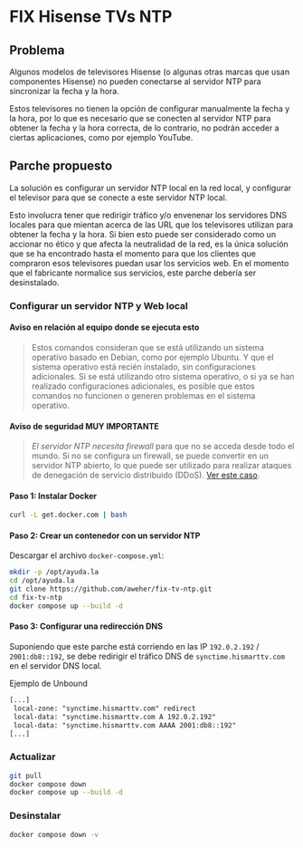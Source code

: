 # FIX Hisense TVs NTP

## Problema

Algunos modelos de televisores Hisense (o algunas otras marcas que usan componentes Hisense) no pueden conectarse al servidor NTP para sincronizar la fecha y la hora.

Estos televisores no tienen la opción de configurar manualmente la fecha y la hora, por lo que es necesario que se conecten al servidor NTP para obtener la fecha y la hora correcta, de lo contrario, no podrán acceder a ciertas aplicaciones, como por ejemplo YouTube.

## Parche propuesto

La solución es configurar un servidor NTP local en la red local, y configurar el televisor para que se conecte a este servidor NTP local.

Esto involucra tener que redirigir tráfico y/o envenenar los servidores DNS locales para que mientan acerca de las URL que los televisores utilizan para obtener la fecha y la hora. Si bien esto puede ser considerado como un accionar no ético y que afecta la neutralidad de la red, es la única solución que se ha encontrado hasta el momento para que los clientes que compraron esos televisores puedan usar los servicios web. En el momento que el fabricante normalice sus servicios, este parche debería ser desinstalado.

### Configurar un servidor NTP y Web local

#### Aviso en relación al equipo donde se ejecuta esto

> Estos comandos consideran que se está utilizando un sistema operativo basado en Debian, como por ejemplo Ubuntu. Y que el sistema operativo está recién instalado, sin configuraciones adicionales. Si se está utilizando otro sistema operativo, o si ya se han realizado configuraciones adicionales, es posible que estos comandos no funcionen o generen problemas en el sistema operativo.

#### Aviso de seguridad MUY IMPORTANTE

> *El servidor NTP necesita firewall* para que no se acceda desde todo el mundo. Si no se configura un firewall, se puede convertir en un servidor NTP abierto, lo que puede ser utilizado para realizar ataques de denegación de servicio distribuido (DDoS). [Ver este caso](https://www.lacnic.net/innovaportal/file/4016/1/fukuoka-university-public-ntp-service-deployment-use-case.pdf).

#### Paso 1: Instalar Docker

```bash
curl -L get.docker.com | bash
```

#### Paso 2: Crear un contenedor con un servidor NTP

Descargar el archivo `docker-compose.yml`:

```bash
mkdir -p /opt/ayuda.la
cd /opt/ayuda.la
git clone https://github.com/aweher/fix-tv-ntp.git
cd fix-tv-ntp
docker compose up --build -d
```

#### Paso 3: Configurar una redirección DNS

Suponiendo que este parche está corriendo en las IP `192.0.2.192` / `2001:db8::192`, se debe redirigir el tráfico DNS de `synctime.hismarttv.com` en el servidor DNS local.

Ejemplo de Unbound

```txt
[...]
 local-zone: "synctime.hismarttv.com" redirect
 local-data: "synctime.hismarttv.com A 192.0.2.192"
 local-data: "synctime.hismarttv.com AAAA 2001:db8::192"
[...]
```

### Actualizar

```bash
git pull
docker compose down
docker compose up --build -d
```

### Desinstalar

```bash
docker compose down -v
```
